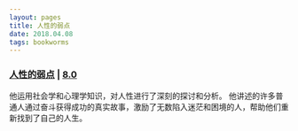 ```yaml
---
layout: pages
title: 人性的弱点
date: 2018.04.08
tags: bookworms
---
```


### [人性的弱点](https://github.com/oopstorm/oopstorm.github.io/issues/12) | [8.0](https://book.douban.com/subject/1837006/)

他运用社会学和心理学知识，对人性进行了深刻的探讨和分析。
他讲述的许多普通人通过奋斗获得成功的真实故事，激励了无数陷入迷茫和困境的人，帮助他们重新找到了自己的人生。
